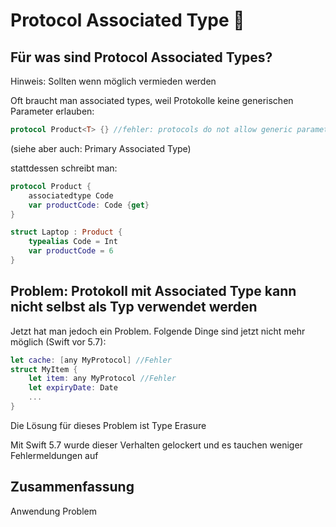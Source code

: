 # Protocol Associated Type 📜

## Für was sind Protocol Associated Types?

Hinweis: Sollten wenn möglich vermieden werden

Oft braucht man associated types, weil Protokolle keine generischen Parameter erlauben:

```swift
protocol Product<T> {} //fehler: protocols do not allow generic parameters; use associated types instead
```

(siehe aber auch: Primary Associated Type)

stattdessen schreibt man:

```swift
protocol Product {
	associatedtype Code
	var productCode: Code {get}
}

struct Laptop : Product {
	typealias Code = Int
	var productCode = 6 
}
```

## Problem: Protokoll mit Associated Type kann nicht selbst als Typ verwendet werden

Jetzt hat man jedoch ein Problem. Folgende Dinge sind jetzt nicht mehr möglich (Swift vor 5.7):

```swift
let cache: [any MyProtocol] //Fehler
struct MyItem {
    let item: any MyProtocol //Fehler
    let expiryDate: Date
    ...
}
```

Die Lösung für dieses Problem ist Type Erasure

Mit Swift 5.7 wurde dieser Verhalten gelockert und es tauchen weniger Fehlermeldungen auf


## Zusammenfassung
Anwendung
Problem